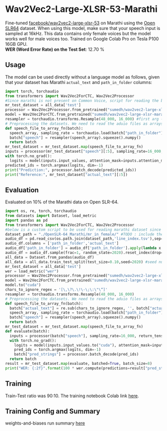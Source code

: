 # Wav2Vec2-Large-XLSR-53-Marathi
Fine-tuned [facebook/wav2vec2-large-xlsr-53](https://huggingface.co/facebook/wav2vec2-large-xlsr-53) on Marathi using the [Open SLR64](http://openslr.org/64/) dataset. When using this model, make sure that your speech input is sampled at 16kHz. This data contains only female voices but the model works well for male voices too. Trained on Google Colab Pro on Tesla P100 16GB GPU.<br>
**WER (Word Error Rate) on the Test Set**: 12.70 %
## Usage
The model can be used directly without a language model as follows, given that your dataset has Marathi `actual_text` and `path_in_folder` columns:
```python
import torch, torchaudio
from transformers import Wav2Vec2ForCTC, Wav2Vec2Processor
#Since marathi is not present on Common Voice, script for reading the below dataset can be picked up from the eval script below
mr_test_dataset = all_data['test']
processor = Wav2Vec2Processor.from_pretrained("sumedh/wav2vec2-large-xlsr-marathi") 
model = Wav2Vec2ForCTC.from_pretrained("sumedh/wav2vec2-large-xlsr-marathi") 
resampler = torchaudio.transforms.Resample(48_000, 16_000) #first arg - input sample, second arg - output sample
# Preprocessing the datasets. We need to read the aduio files as arrays
def speech_file_to_array_fn(batch):
  speech_array, sampling_rate = torchaudio.load(batch["path_in_folder"])
  batch["speech"] = resampler(speech_array).squeeze().numpy()
  return batch
mr_test_dataset = mr_test_dataset.map(speech_file_to_array_fn)
inputs = processor(mr_test_dataset["speech"][:5], sampling_rate=16_000, return_tensors="pt", padding=True)
with torch.no_grad():
  logits = model(inputs.input_values, attention_mask=inputs.attention_mask).logits
predicted_ids = torch.argmax(logits, dim=-1)
print("Prediction:", processor.batch_decode(predicted_ids))
print("Reference:", mr_test_dataset["actual_text"][:5])
```
## Evaluation
Evaluated on 10% of the Marathi data on Open SLR-64.
```python
import os, re, torch, torchaudio
from datasets import Dataset, load_metric
import pandas as pd
from transformers import Wav2Vec2ForCTC, Wav2Vec2Processor
#below is a custom script to be used for reading marathi dataset since its not present on the Common Voice
dataset_path = "./OpenSLR-64_Marathi/mr_in_female/" #TODO : include the path of the dataset extracted from http://openslr.org/64/
audio_df = pd.read_csv(os.path.join(dataset_path,'line_index.tsv'),sep='\t',header=None)
audio_df.columns = ['path_in_folder','actual_text']
audio_df['path_in_folder'] = audio_df['path_in_folder'].apply(lambda x: dataset_path + x + '.wav')
audio_df = audio_df.sample(frac=1, random_state=2020).reset_index(drop=True) #seed number is important for reproducibility of WER score
all_data = Dataset.from_pandas(audio_df)
all_data = all_data.train_test_split(test_size=0.10,seed=2020) #seed number is important for reproducibility of WER score
mr_test_dataset = all_data['test']
wer = load_metric("wer")
processor = Wav2Vec2Processor.from_pretrained("sumedh/wav2vec2-large-xlsr-marathi")
model = Wav2Vec2ForCTC.from_pretrained("sumedh/wav2vec2-large-xlsr-marathi") 
model.to("cuda")
chars_to_ignore_regex = '[\,\?\.\!\-\;\:\"\“]' 
resampler = torchaudio.transforms.Resample(48_000, 16_000)
# Preprocessing the datasets. We need to read the aduio files as arrays
def speech_file_to_array_fn(batch):
  batch["actual_text"] = re.sub(chars_to_ignore_regex, '', batch["actual_text"]).lower()
  speech_array, sampling_rate = torchaudio.load(batch["path_in_folder"])
  batch["speech"] = resampler(speech_array).squeeze().numpy()
  return batch
mr_test_dataset = mr_test_dataset.map(speech_file_to_array_fn)
def evaluate(batch):
  inputs = processor(batch["speech"], sampling_rate=16_000, return_tensors="pt", padding=True)
  with torch.no_grad():
    logits = model(inputs.input_values.to("cuda"), attention_mask=inputs.attention_mask.to("cuda")).logits
    pred_ids = torch.argmax(logits, dim=-1)
    batch["pred_strings"] = processor.batch_decode(pred_ids)
  return batch
result = mr_test_dataset.map(evaluate, batched=True, batch_size=8)
print("WER: {:2f}".format(100 * wer.compute(predictions=result["pred_strings"], references=result["actual_text"])))
```
## Training
Train-Test ratio was 90:10.
The training notebook Colab link [here](https://colab.research.google.com/drive/1wX46fjExcgU5t3AsWhSPTipWg_aMDg2f?usp=sharing).

## Training Config and Summary 
weights-and-biases run summary [here](https://wandb.ai/wandb/xlsr/runs/3itdhtb8/overview?workspace=user-sumedhkhodke)
